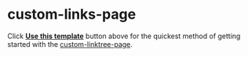 # custom-links-page

Click [**Use this template**](https://github.com/Harindulk/custom-linktree-page/generate) button above for the quickest method of getting started with the [custom-linktree-page](https://github.com/mmistakes/minimal-mistakes).
